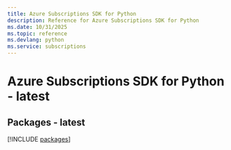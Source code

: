 ```yaml
---
title: Azure Subscriptions SDK for Python
description: Reference for Azure Subscriptions SDK for Python
ms.date: 10/31/2025
ms.topic: reference
ms.devlang: python
ms.service: subscriptions
---
```

# Azure Subscriptions SDK for Python - latest
## Packages - latest
[!INCLUDE [packages](subscriptions-index.md)]